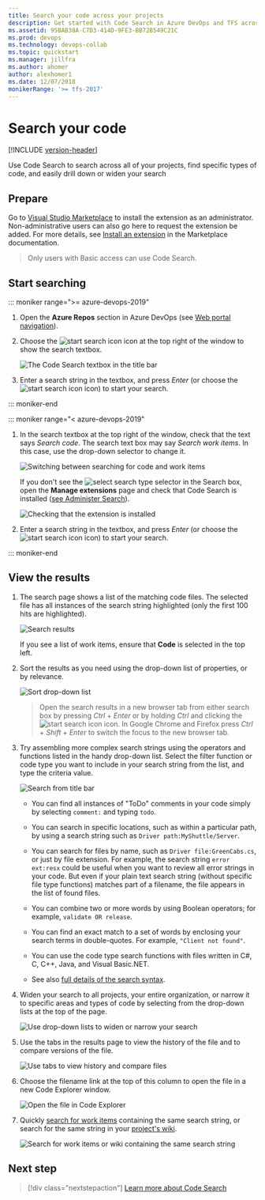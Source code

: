 ```yaml
---
title: Search your code across your projects
description: Get started with Code Search in Azure DevOps and TFS across all your projects to debug and manage your codebases
ms.assetid: 95BAB38A-C7D3-414D-9FE3-BB72B549C21C
ms.prod: devops
ms.technology: devops-collab
ms.topic: quickstart
ms.manager: jillfra
ms.author: ahomer
author: alexhomer1
ms.date: 12/07/2018
monikerRange: '>= tfs-2017'
---
```


# Search your code

[!INCLUDE [version-header](../../_shared/version-tfs-2017-through-vsts.md)]

Use Code Search to search across all of your projects, find specific types of code,
and easily drill down or widen your search

## Prepare

Go to [Visual Studio Marketplace](https://marketplace.visualstudio.com/items?itemName=ms.vss-code-search)
to install the extension as an administrator.
Non-administrative users can also go here to request the extension be added. 
For more details, see [Install an extension](../../marketplace/install-extension.md#install-extension) in the Marketplace documentation.

> Only users with Basic access can use Code Search.

## Start searching

::: moniker range=">= azure-devops-2019"  

1. Open the **Azure Repos** section in Azure DevOps (see [Web portal navigation](../navigation/index.md)).

1. Choose the ![start search icon](_img/_shared/start-search-icon-new.png) icon at the top right of the window to show the search textbox.

   ![The Code Search textbox in the title bar](_img/code-search-get-started/title-bar-search-box-empty-new.png)    

1. Enter a search string in the textbox, and press _Enter_ (or choose the 
   ![start search icon](_img/_shared/start-search-icon-new.png) icon) to start your search. 

::: moniker-end

::: moniker range="< azure-devops-2019"  

1. In the search textbox at the top right of the window, check that the text says
   _Search code_. The search text box may say _Search work items_. In this case, use the drop-down selector to change it.

   ![Switching between searching for code and work items](_img/code-search-get-started/title-bar-search-box-empty-outlined.png)

   If you don't see the ![select search type](_img/_shared/search-select-type-icon.png)
   selector in the Search box, open the **Manage extensions** page 
   and check that Code Search is installed ([see Administer Search](administration.md)).

   ![Checking that the extension is installed](_img/_shared/goto-marketplace.png)

1. Enter a search string in the textbox, and press _Enter_ (or choose the 
   ![start search icon](_img/_shared/start-search-icon.png) icon) to start your search.

::: moniker-end

## View the results

1. The search page shows a list of the matching code files. The selected file has all
   instances of the search string highlighted (only the first 100 hits are highlighted). 

   ![Search results](_img/code-search-get-started/search-results-01.png)

   If you see a list of work items, ensure that **Code** is selected in the top left.

1. Sort the results as you need using the drop-down list of properties, or by relevance.

   ![Sort drop-down list](_img/code-search-get-started/sort-order.png)    

   > Open the search results in a new browser tab from either search box by
   pressing _Ctrl_ + _Enter_ or by holding _Ctrl_ and clicking  the
   ![start search icon](_img/_shared/start-search-icon-new.png) icon.
   In Google Chrome and Firefox press _Ctrl_ + _Shift_ + _Enter_ to switch the focus
   to the new browser tab.

1. Try assembling more complex search strings using the operators and functions listed in the handy 
   drop-down list. Select the filter function or code type you want to include in your search string from the
   list, and type the criteria value.

   ![Search from title bar](_img/code-search-get-started/title-bar-search-functionlist.png)    

   * You can find all instances of "ToDo" comments in your code simply by selecting `comment:` and typing `todo`. 

   * You can search in specific locations, such as within a particular path, by using a search string such as `Driver path:MyShuttle/Server`. 

   * You can search for files by name, such as `Driver file:GreenCabs.cs`, or just by file extension. For example, the search string 
    `error ext:resx` could be useful when you want to review all error strings in your code. 
    But even if your plain text search string (without specific file type functions) 
    matches part of a filename, the file appears in the list of found files.

   * You can combine two or more words by using Boolean operators; for example, `validate OR release`.

   * You can find an exact match to a set of words by enclosing your search terms in double-quotes. For example, `"Client not found"`. 

   * You can use the code type search functions with files written in C#, C, C++, Java, and Visual Basic.NET.

   * See also [full details of the search syntax](advanced-code-search-syntax.md#syntaxdetails). 

1. Widen your search to all projects, your entire organization, or narrow it to specific areas and types of code
   by selecting from the drop-down lists at the top of the page.

   ![Use drop-down lists to widen or narrow your search](_img/code-search-get-started/select-projects.png)

1. Use the tabs in the results page to view the history of the file and to compare versions of the file.

   ![Use tabs to view history and compare files](_img/code-search-get-started/compare-tab.png)

1. Choose the filename link at the top of this column to open the file in a new Code Explorer window.

   ![Open the file in Code Explorer](_img/code-search-get-started/open-in-code-explorer.png)

1. Quickly [search for work items](work-item-search.md) containing the same search string, or search for the same string in your [project's wiki](../wiki/search-wiki.md).

   ![Search for work items or wiki containing the same search string](_img/code-search-get-started/open-workitem.png)
 
## Next step

> [!div class="nextstepaction"]
> [Learn more about Code Search](advanced-code-search-syntax.md)

